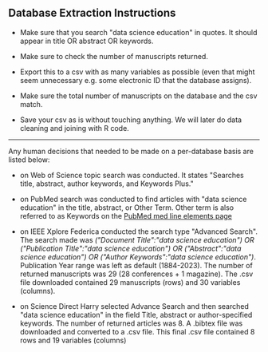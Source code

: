 ## Database Extraction Instructions

- Make sure that you search "data science education" in quotes. It should appear in title OR abstract OR keywords. 

- Make sure to check the number of manuscripts returned.

- Export this to a csv with as many variables as possible (even that might seem unnecessary e.g. some electronic ID that the database assigns).

- Make sure the total number of manuscripts on the database and the csv match.

- Save your csv as is without touching anything. We will later do data cleaning and joining with R code.

---

Any human decisions that needed to be made on a per-database basis are listed below:

- on Web of Science topic search was conducted. It states "Searches title, abstract, author keywords, and Keywords Plus."

- on PubMed search was conducted to find articles with "data science education" in the title, abstract, or Other Term. Other term is also referred to as Keywords on the [PubMed med line elements page](https://www.nlm.nih.gov/bsd/mms/medlineelements.html#ot)

- on IEEE Xplore Federica conducted the search type "Advanced Search". The search made was _("Document Title":"data science education") OR ("Publication Title":"data science education") OR ("Abstract":"data science education") OR ("Author Keywords":"data science education")_. Publication Year range was left as default (1884-2023). The number of returned manuscripts was 29 (28 conferences + 1 magazine). The .csv file downloaded contained 29 manuscripts (rows) and 30 variables (columns).

- on Science Direct Harry selected Advance Search and then searched "data science education" in the field Title, abstract or author-specified keywords. The number of returned articles was 8. A .bibtex file was downloaded and converted to a .csv file. This final .csv file contained 8 rows and 19 variables (columns)


